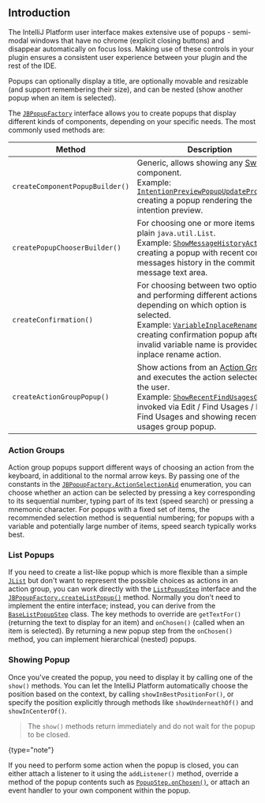 [//]: # (title: Popups)

<!-- Copyright 2000-2022 JetBrains s.r.o. and contributors. Use of this source code is governed by the Apache 2.0 license. -->

## Introduction

The IntelliJ Platform user interface makes extensive use of popups \- semi-modal windows that have no chrome (explicit closing buttons) and disappear automatically on focus loss.
Making use of these controls in your plugin ensures a consistent user experience between your plugin and the rest of the IDE.

Popups can optionally display a title, are optionally movable and resizable (and support remembering their size), and can be nested (show another popup when an item is selected).

The [`JBPopupFactory`](upsource:///platform/platform-api/src/com/intellij/openapi/ui/popup/JBPopupFactory.java) interface allows you to create popups that display different kinds of components, depending on your specific needs.
The most commonly used methods are:

| Method                          | Description                                                                                                                                                                                                                                                                                                                                                     |
|---------------------------------|-----------------------------------------------------------------------------------------------------------------------------------------------------------------------------------------------------------------------------------------------------------------------------------------------------------------------------------------------------------------|
| `createComponentPopupBuilder()` | Generic, allows showing any [Swing](https://docs.oracle.com/javase/tutorial/uiswing/start/index.html) component.<br/>Example: [`IntentionPreviewPopupUpdateProcessor`](upsource:///platform/lang-impl/src/com/intellij/codeInsight/intention/impl/preview/IntentionPreviewPopupUpdateProcessor.kt) creating a popup rendering the intention preview.            |
| `createPopupChooserBuilder()`   | For choosing one or more items from a plain `java.util.List`.<br/>Example: [`ShowMessageHistoryAction`](upsource:///platform/vcs-impl/src/com/intellij/openapi/vcs/actions/ShowMessageHistoryAction.kt) creating a popup with recent commit messages history in the commit message text area.                                                                   |
| `createConfirmation()`          | For choosing between two options, and performing different actions depending on which option is selected.<br/>Example: [`VariableInplaceRenamer`](upsource:///platform/lang-impl/src/com/intellij/refactoring/rename/inplace/VariableInplaceRenamer.java) creating confirmation popup after invalid variable name is provided in the inplace rename action.     |
| `createActionGroupPopup()`      | Show actions from an [Action Group](grouping_action.md) and executes the action selected by the user.<br/>Example: [`ShowRecentFindUsagesGroup`](upsource:///platform/lang-impl/src/com/intellij/find/impl/ShowRecentFindUsagesGroup.java) invoked via <menupath>Edit / Find Usages / Recent Find Usages</menupath> and showing recent find usages group popup. |

### Action Groups

Action group popups support different ways of choosing an action from the keyboard, in additional to the normal arrow keys.
By passing one of the constants in the [`JBPopupFactory.ActionSelectionAid`](upsource:///platform/platform-api/src/com/intellij/openapi/ui/popup/JBPopupFactory.java) enumeration, you can choose whether an action can be selected by pressing a key corresponding to its sequential number, typing part of its text (speed search) or pressing a mnemonic character.
For popups with a fixed set of items, the recommended selection method is sequential numbering;
for popups with a variable and potentially large number of items, speed search typically works best.

### List Popups

If you need to create a list-like popup which is more flexible than a simple
[`JList`](https://docs.oracle.com/javase/8/docs/api/javax/swing/JList.html)
but don't want to represent the possible choices as actions in an action group, you can work directly with the
[`ListPopupStep`](upsource:///platform/ide-core/src/com/intellij/openapi/ui/popup/ListPopupStep.java)
interface and the
[`JBPopupFactory.createListPopup()`](upsource:///platform/platform-api/src/com/intellij/openapi/ui/popup/JBPopupFactory.java)
method.
Normally you don't need to implement the entire interface; instead, you can derive from the [`BaseListPopupStep`](upsource:///platform/platform-api/src/com/intellij/openapi/ui/popup/util/BaseListPopupStep.java) class.
The key methods to override are `getTextFor()` (returning the text to display for an item) and `onChosen()` (called when an item is selected).
By returning a new popup step from the `onChosen()` method, you can implement hierarchical (nested) popups.

### Showing Popup

Once you've created the popup, you need to display it by calling one of the `show()` methods.
You can let the IntelliJ Platform automatically choose the position based on the context, by calling `showInBestPositionFor()`, or specify the position explicitly through methods like `showUnderneathOf()` and `showInCenterOf()`.

> The `show()` methods return immediately and do not wait for the popup to be closed.
>
{type="note"}

If you need to perform some action when the popup is closed, you can either attach a listener to it using the `addListener()` method, override a method of the popup contents such as [`PopupStep.onChosen()`](upsource:///platform/core-ui/src/openapi/ui/popup/PopupStep.java), or attach an event handler to your own component within the popup.
